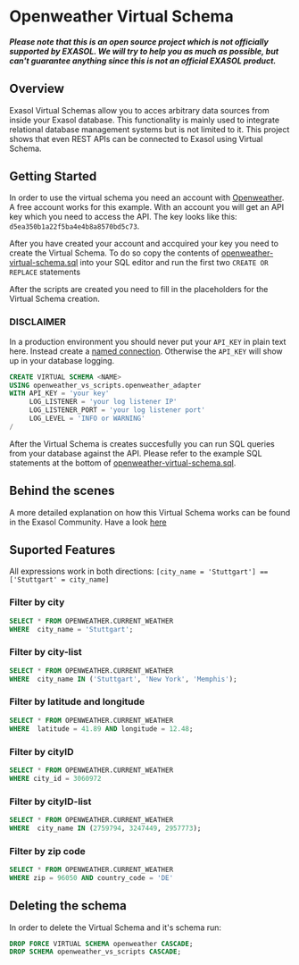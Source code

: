 # Openweather Virtual Schema

##### Please note that this is an open source project which is not officially supported by EXASOL. We will try to help you as much as possible, but can't guarantee anything since this is not an official EXASOL product.

## Overview
Exasol Virtual Schemas allow you to acces arbitrary data sources from inside your Exasol database. 
This functionality is mainly used to integrate relational database management systems but is not limited to it.
This project shows that even REST APIs can be connected to Exasol using Virtual Schema.

## Getting Started
In order to use the virtual schema you need an account with [Openweather](https://openweathermap.org/). A free account works for this example. With an account you will get an API key which you need to access the API. The key looks like this: `d5ea350b1a22f5ba4e4b8a8570bd5c73`.

After you have created your account and accquired your key you need to create the Virtual Schema. To do so copy the contents of [openweather-virtual-schema.sql](https://github.com/exasol/openweather-virtual-schema/blob/master/openweather-virtual-schema.sql) into your SQL editor and run the first two `CREATE OR REPLACE` statements

After the scripts are created you need to fill in the placeholders for the Virtual Schema creation.

### DISCLAIMER
In a production environment you should never put your `API_KEY` in plain text here. Instead create a [named connection](https://docs.exasol.com/7.0/sql/create_connection.htm). Otherwise the `API_KEY` will show up in your database logging.

```sql
CREATE VIRTUAL SCHEMA <NAME>
USING openweather_vs_scripts.openweather_adapter
WITH API_KEY = 'your key'
     LOG_LISTENER = 'your log listener IP'
     LOG_LISTENER_PORT = 'your log listener port'
     LOG_LEVEL = 'INFO or WARNING'
/
``` 

After the Virtual Schema is creates succesfully you can run SQL queries from your database against the API. Please refer to the example SQL statements at the bottom of [openweather-virtual-schema.sql](https://github.com/exasol/openweather-virtual-schema/blob/master/openweather-virtual-schema.sql).

## Behind the scenes

A more detailed explanation on how this Virtual Schema works can be found in the Exasol Community. Have a look [here](https://community.exasol.com/t5/database-features/using-virtual-schema-on-a-rest-api/ta-p/2298)

## Suported Features
All expressions work in both directions:
`[city_name = 'Stuttgart'] == ['Stuttgart' = city_name]`

### Filter by city
```sql
SELECT * FROM OPENWEATHER.CURRENT_WEATHER
WHERE  city_name = 'Stuttgart';
```

### Filter by city-list
```sql
SELECT * FROM OPENWEATHER.CURRENT_WEATHER
WHERE  city_name IN ('Stuttgart', 'New York', 'Memphis');
```

### Filter by latitude and longitude
```sql
SELECT * FROM OPENWEATHER.CURRENT_WEATHER
WHERE  latitude = 41.89 AND longitude = 12.48;
```

### Filter by cityID
```sql
SELECT * FROM OPENWEATHER.CURRENT_WEATHER
WHERE city_id = 3060972
```


### Filter by cityID-list
```sql
SELECT * FROM OPENWEATHER.CURRENT_WEATHER
WHERE  city_name IN (2759794, 3247449, 2957773);
```

### Filter by zip code
```sql
SELECT * FROM OPENWEATHER.CURRENT_WEATHER
WHERE zip = 96050 AND country_code = 'DE'
```

## Deleting the schema

In order to delete the Virtual Schema and it's schema  run:

```sql
DROP FORCE VIRTUAL SCHEMA openweather CASCADE;
DROP SCHEMA openweather_vs_scripts CASCADE;
```
